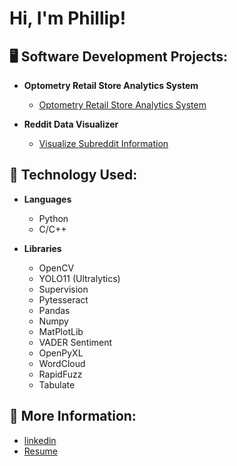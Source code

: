 
<h1>Hi, I'm Phillip!</h1>

<h2>🖥️ Software Development Projects:</h2>

- <b>Optometry Retail Store Analytics System</b>
  - [Optometry Retail Store Analytics System](https://github.com/phillip-122/Store-Tracker/tree/main)

- <b>Reddit Data Visualizer</b>
  - [Visualize Subreddit Information](https://github.com/phillip-122/Reddit-Post-Analyzer/tree/main)
 

<h2>🧱 Technology Used:</h2>

- <b>Languages</b>
  - Python
  - C/C++

- <b>Libraries</b>
  - OpenCV
  - YOLO11 (Ultralytics)
  - Supervision
  - Pytesseract
  - Pandas
  - Numpy
  - MatPlotLib
  - VADER Sentiment
  - OpenPyXL
  - WordCloud
  - RapidFuzz
  - Tabulate

<h2> 🤳 More Information:</h2>

- [linkedin](https://linkedin.com/in/phillip-ronin)
- [Resume](https://drive.google.com/file/d/1fOIc4-XV2OOwpW9MNP30oFLYNAmKG5JD/view?usp=sharing)

<!--
**phillip-122/phillip-122** is a ✨ _special_ ✨ repository because its `README.md` (this file) appears on your GitHub profile.

Here are some ideas to get you started:

- 🔭 I’m currently working on ...
- 🌱 I’m currently learning ...
- 👯 I’m looking to collaborate on ...
- 🤔 I’m looking for help with ...
- 💬 Ask me about ...
- 📫 How to reach me: ...
- 😄 Pronouns: ...  
- ⚡ Fun fact: ...
-->
